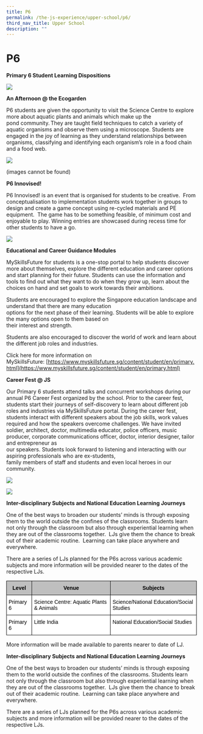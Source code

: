 ```yaml
---
title: P6
permalink: /the-js-experience/upper-school/p6/
third_nav_title: Upper School
description: ""
---
```

# **P6**

**Primary 6 Student Learning Dispositions**

![](/images/13.png)

**An Afternoon @ the Ecogarden**

P6 students are given the opportunity to visit the Science Centre to explore more about aquatic plants and animals which make up the  
pond community. They are taught field techniques to catch a variety of aquatic organisms and observe them using  a microscope. Students are engaged in the joy of learning as they understand relationships between organisms, classifying and  identifying each organism’s role in a food chain and a food web.

![](/images/14.jpg)

(images cannot be found)

**P6 Innovised!**  

P6 Innovised! is an event that is organised for students to be creative.  From conceptualisation to implementation students work together in groups to design and create a game concept using re-cycled materials and PE equipment.  The game has to be something feasible, of minimum cost and enjoyable to play. Winning entries are showcased during recess time for other students to have a go.

![](/images/18.jpg)

**Educational and Career Guidance Modules**

MySkillsFuture for students is a one-stop portal to help students discover more about themselves, explore the  different education and career options and start planning for their future. Students can use the information and tools to find out what they want to do when they grow up, learn about the choices on hand and set goals to work towards their ambitions.

Students are encouraged to explore the Singapore education landscape and understand that there are many education  
options for the next phase of their learning. Students will be able to explore the many options open to them based on  
their interest and strength.

Students are also encouraged to discover the world of work and learn about the different job roles and industries.

Click here for more information on MySkillsFuture: [https://www.myskillsfuture.sg/content/student/en/primary.html](https://www.myskillsfuture.sg/content/student/en/primary.html)

**Career Fest @ JS**

Our Primary 6 students attend talks and concurrent workshops during our annual P6 Career Fest organized by the school. Prior to the career fest, students start their journeys of self-discovery to learn about different job roles and industries via MySkillsFuture portal. During the career fest, students interact with different speakers about the job skills, work values required and how the speakers overcome challenges. We have invited soldier, architect, doctor, multimedia educator, police officers, music producer, corporate communications officer, doctor, interior designer, tailor and entrepreneur as  
our speakers. Students look forward to listening and interacting with our aspiring professionals who are ex-students,  
family members of staff and students and even local heroes in our community.

![](/images/19.jpg)

![](/images/20.jpg)

**Inter-disciplinary Subjects and National Education Learning Journeys**

One of the best ways to broaden our students’ minds is through exposing them to the world outside the confines of the classrooms. Students learn not only through the classroom but also through experiential learning when they are out of the classrooms together.  LJs give them the chance to break out of their academic routine.  Learning can take place anywhere and everywhere.

There are a series of LJs planned for the P6s across various academic subjects and more information will be provided nearer to the dates of the respective LJs.



<table style="border-collapse:collapse;border-spacing:0" class="tg"><thead><tr><th style="background-color:#BFBFBF;border-color:#000000;border-style:solid;border-width:1px;color:#000000;font-family:Arial, sans-serif;font-size:14px;font-weight:bold;overflow:hidden;padding:10px 5px;text-align:center;vertical-align:top;word-break:normal">Level</th><th style="background-color:#BFBFBF;border-color:#000000;border-style:solid;border-width:1px;color:#000000;font-family:Arial, sans-serif;font-size:14px;font-weight:bold;overflow:hidden;padding:10px 5px;text-align:center;vertical-align:top;word-break:normal">Venue</th><th style="background-color:#BFBFBF;border-color:#000000;border-style:solid;border-width:1px;color:#000000;font-family:Arial, sans-serif;font-size:14px;font-weight:bold;overflow:hidden;padding:10px 5px;text-align:center;vertical-align:top;word-break:normal">Subjects</th></tr></thead><tbody><tr><td style="background-color:#FFF;border-color:#000000;border-style:solid;border-width:1px;color:#000000;font-family:Arial, sans-serif;font-size:14px;overflow:hidden;padding:10px 5px;text-align:left;vertical-align:top;word-break:normal">Primary 6</td><td style="background-color:#FFF;border-color:#000000;border-style:solid;border-width:1px;color:#000000;font-family:Arial, sans-serif;font-size:14px;overflow:hidden;padding:10px 5px;text-align:left;vertical-align:top;word-break:normal">Science Centre: Aquatic Plants &amp; Animals</td><td style="background-color:#FFF;border-color:#000000;border-style:solid;border-width:1px;color:#000000;font-family:Arial, sans-serif;font-size:14px;overflow:hidden;padding:10px 5px;text-align:left;vertical-align:top;word-break:normal">Science/National Education/Social Studies</td></tr><tr><td style="background-color:#FFF;border-color:#000000;border-style:solid;border-width:1px;color:#000000;font-family:Arial, sans-serif;font-size:14px;overflow:hidden;padding:10px 5px;text-align:left;vertical-align:top;word-break:normal">Primary 6</td><td style="background-color:#FFF;border-color:#000000;border-style:solid;border-width:1px;color:#000000;font-family:Arial, sans-serif;font-size:14px;overflow:hidden;padding:10px 5px;text-align:left;vertical-align:top;word-break:normal">Little India</td><td style="background-color:#FFF;border-color:#000000;border-style:solid;border-width:1px;color:#000000;font-family:Arial, sans-serif;font-size:14px;overflow:hidden;padding:10px 5px;text-align:left;vertical-align:top;word-break:normal">National Education/Social Studies</td></tr></tbody></table>
More information will be made available to parents nearer to date of LJ.


**Inter-disciplinary Subjects and National Education Learning Journeys**

One of the best ways to broaden our students’ minds is through exposing them to the world outside the confines of the classrooms. Students learn not only through the classroom but also through experiential learning when they are out of the classrooms together.  LJs give them the chance to break out of their academic routine.  Learning can take place anywhere and everywhere.

There are a series of LJs planned for the P6s across various academic subjects and more information will be provided nearer to the dates of the respective LJs.